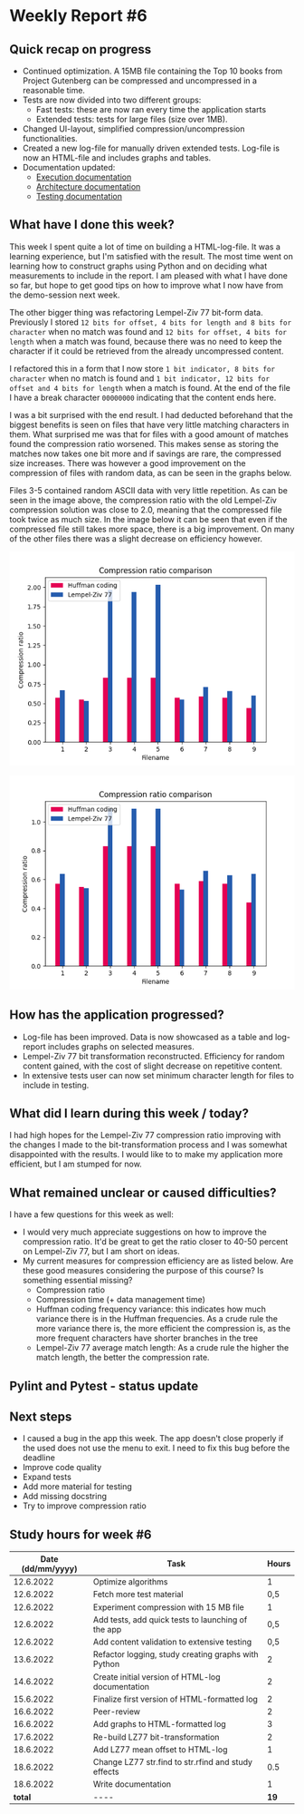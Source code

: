 # Weekly Report #6

## Quick recap on progress
- Continued optimization. A 15MB file containing the Top 10 books from Project Gutenberg can be compressed and uncompressed in a reasonable time. 
- Tests are now divided into two different groups:
  - Fast tests: these are now ran every time the application starts
  - Extended tests: tests for large files (size over 1MB). 
- Changed UI-layout, simplified compression/uncompression functionalities.
- Created a new log-file for manually driven extended tests. Log-file is now an HTML-file and includes graphs and tables. 
- Documentation updated:
  - [Execution documentation](execution-documentation.md)
  - [Architecture documentation](architecture.md)
  - [Testing documentation](testing-documentation.md)

## What have I done this week?
This week I spent quite a lot of time on building a HTML-log-file. It was a learning experience, but I'm satisfied with the result. The most time went on learning how to construct graphs using Python and on deciding what measurements to include in the report. I am pleased with what I have done so far, but hope to get good tips on how to improve what I now have from the demo-session next week.  

The other bigger thing was refactoring Lempel-Ziv 77 bit-form data. Previously I stored `12 bits for offset, 4 bits for length and 8 bits for character` when no match was found and `12 bits for offset, 4 bits for length` when a match was found, because there was no need to keep the character if it could be retrieved from the already uncompressed content.  

I refactored this in a form that I now store `1 bit indicator, 8 bits for character` when no match is found and `1 bit indicator, 12 bits for offset and 4 bits for length` when a match is found. At the end of the file I have a break character `00000000` indicating that the content ends here.  

I was a bit surprised with the end result. I had deducted beforehand that the biggest benefits is seen on files that have very little matching characters in them. What surprised me was that for files with a good amount of matches found the compression ratio worsened. This makes sense as storing the matches now takes one bit more and if savings are rare, the compressed size increases. There was however a good improvement on the compression of files with random data, as can be seen in the graphs below.  

Files 3-5 contained random ASCII data with very little repetition. As can be seen in the image above, the compression ratio with the old Lempel-Ziv compression solution was close to 2.0, meaning that the compressed file took twice as much size. In the image below it can be seen that even if the compressed file still takes more space, there is a big improvement. On many of the other files there was a slight decrease on efficiency however.  

![Before the change](images/compression-ratio-before-change.png)

![After the change](images/compression-ration-after-change.png)


## How has the application progressed?
- Log-file has been improved. Data is now showcased as a table and log-report includes graphs on selected measures. 
- Lempel-Ziv 77 bit transformation reconstructed. Efficiency for random content gained, with the cost of slight decrease on repetitive content. 
- In extensive tests user can now set minimum character length for files to include in testing. 

## What did I learn during this week / today?
I had high hopes for the Lempel-Ziv 77 compression ratio improving with the changes I made to the bit-transformation process and I was somewhat disappointed with the results. I would like to to make my application more efficient, but I am stumped for now. 


## What remained unclear or caused difficulties? 
I have a few questions for this week as well:
- I would very much appreciate suggestions on how to improve the compression ratio. It'd be great to get the ratio closer to 40-50 percent on Lempel-Ziv 77, but I am short on ideas. 
- My current measures for compression efficiency are as listed below. Are these good measures considering the purpose of this course? Is something essential missing?
  - Compression ratio
  - Compression time (+ data management time)
  - Huffman coding frequency variance: this indicates how much variance there is in the Huffman frequencies. As a crude rule the more variance there is, the more efficient the compression is, as the more frequent characters have shorter branches in the tree
  - Lempel-Ziv 77 average match length: As a crude rule the higher the match length, the better the compression rate. 


## Pylint and Pytest - status update

## Next steps
- I caused a bug in the app this week. The app doesn't close properly if the used does not use the menu to exit. I need to fix this bug before the deadline
- Improve code quality
- Expand tests
- Add more material for testing
- Add missing docstring
- Try to improve compression ratio

## Study hours for week #6

| Date (dd/mm/yyyy) |Task | Hours |
| ---- | ---- | ---- |
| 12.6.2022 | Optimize algorithms | 1 |
| 12.6.2022 | Fetch more test material | 0,5 |
| 12.6.2022 | Experiment compression with 15 MB file | 1 |
| 12.6.2022 | Add tests, add quick tests to launching of the app | 0,5 |
| 12.6.2022 | Add content validation to extensive testing | 0,5 |
| 13.6.2022 | Refactor logging, study creating graphs with Python | 2 |
| 14.6.2022 | Create initial version of HTML-log documentation | 2 |
| 15.6.2022 | Finalize first version of HTML-formatted log | 2 |
| 16.6.2022 | Peer-review | 2 |
| 16.6.2022 | Add graphs to HTML-formatted log | 3 |
| 17.6.2022 | Re-build LZ77 bit-transformation | 2 |
| 18.6.2022 | Add LZ77 mean offset to HTML-log | 1 |
| 18.6.2022 | Change LZ77 str.find to str.rfind and study effects | 0.5 |
| 18.6.2022 | Write documentation | 1 |
| **total**| ---- | **19** |
